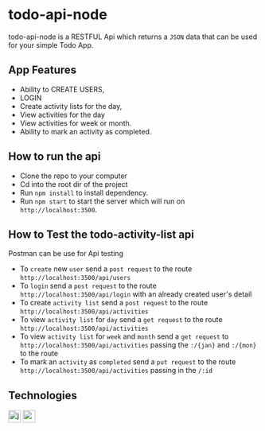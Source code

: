 # todo-api-node

todo-api-node is a RESTFUL Api which returns a `JSON` data that can be used for your simple Todo App.

## App Features

* Ability to CREATE USERS,
* LOGIN
* Create activity lists for the day,
* View activities for the day
* View activities for week or month.
* Ability to mark an activity as completed.

## How to run the api

* Clone the repo to your computer
* Cd into the root dir of the project 
* Run `npm install` to install dependency.
* Run `npm start` to start the server which will run on `http://localhost:3500`.


## How to Test the todo-activity-list api

Postman can be use for Api testing 

* To `create` new `user` send a `post request` to the route `http://localhost:3500/api/users` 
* To `login` send a `post request` to the route `http://localhost:3500/api/login` with an already created user's detail
* To create `activity list` send a `post request` to the route `http://localhost:3500/api/activities` 
* To view `activity list` for `day` send a `get request` to the route `http://localhost:3500/api/activities`
* To view `activity list` for `week` and `month` send a `get request` to `http://localhost:3500/api/activities` passing the `:/{jan}` and `:/{mon}` to the route
* To mark an `activity` as `completed` send a `put request` to the route `http://localhost:3500/api/activities` passing in the `/:id`




## Technologies
[<img alt="javascript" height="25px" src="https://www.freepnglogos.com/uploads/javascript/javascript-online-logo-for-website-0.png" />](https://www.javascript.com)
[<img alt="node js" height="25px" src="https://nodejs.org/static/images/logos/nodejs-new-pantone-black.svg" />](https://nodejs.org/en/)
